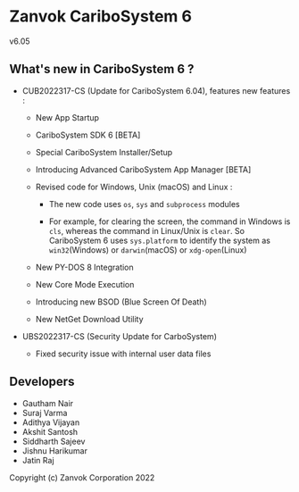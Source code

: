 # Zanvok CariboSystem 6
v6.05

## What's new in CariboSystem 6 ?
* CUB2022317-CS (Update for CariboSystem 6.04), features new features :
    * New App Startup

    * CariboSystem SDK 6 [BETA]

    * Special CariboSystem Installer/Setup

    * Introducing Advanced CariboSystem App Manager [BETA]

    * Revised code for Windows, Unix (macOS) and Linux :
        * The new code uses `os`, `sys` and `subprocess` modules

        * For example, for clearing the screen, the command in Windows is `cls`, whereas the command in Linux/Unix is `clear`. So CariboSystem 6 uses `sys.platform` to identify the system as `win32`(Windows) or `darwin`(macOS) or `xdg-open`(Linux)
    
    * New PY-DOS 8 Integration

    * New Core Mode Execution

    * Introducing new BSOD (Blue Screen Of Death)

    * New NetGet Download Utility

* UBS2022317-CS (Security Update for CarboSystem)
    * Fixed security issue with internal user data files

## Developers
* Gautham Nair
* Suraj Varma
* Adithya Vijayan
* Akshit Santosh
* Siddharth Sajeev
* Jishnu Harikumar
* Jatin Raj

Copyright (c) Zanvok Corporation 2022
